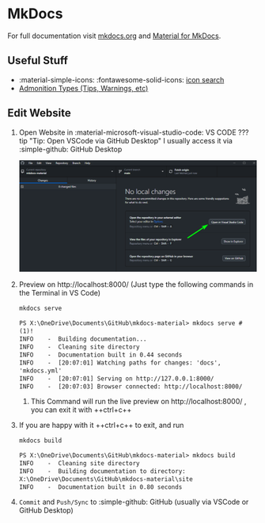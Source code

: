 # MkDocs

For full documentation visit [mkdocs.org](https://www.mkdocs.org) and [Material for MkDocs](https://squidfunk.github.io/mkdocs-material/getting-started/).

## Useful Stuff
* :material-simple-icons: :fontawesome-solid-icons: [icon search](https://squidfunk.github.io/mkdocs-material/reference/icons-emojis/)
* [Admonition Types (Tips, Warnings, etc)](https://squidfunk.github.io/mkdocs-material/reference/admonitions/#supported-types)


## Edit Website

1. Open Website in :material-microsoft-visual-studio-code: VS CODE
??? tip "Tip: Open VSCode via GitHub Desktop"
    I usually access it via :simple-github: GitHub Desktop

    ![Alt text](../../images/screengrabs/open_vscode_in_github_desktop.png)

2. Preview on http://localhost:8000/ (Just type the following commands in the Terminal in VS Code)


    ```title="Command"
    mkdocs serve
    ```

    ```shell title="Expected Output" hl_lines="1"
    PS X:\OneDrive\Documents\GitHub\mkdocs-material> mkdocs serve # (1)!
    INFO    -  Building documentation...
    INFO    -  Cleaning site directory
    INFO    -  Documentation built in 0.44 seconds
    INFO    -  [20:07:01] Watching paths for changes: 'docs', 'mkdocs.yml'
    INFO    -  [20:07:01] Serving on http://127.0.0.1:8000/
    INFO    -  [20:07:03] Browser connected: http://localhost:8000/
    ```

    1.  This Command will run the live preview on http://localhost:8000/ , you can exit it with ++ctrl+c++ 

3. If you are happy with it ++ctrl+c++ to exit, and run
    ```title="Command"
    mkdocs build
    ```

    ```title="Expected Output" hl_lines="1"
    PS X:\OneDrive\Documents\GitHub\mkdocs-material> mkdocs build
    INFO    -  Cleaning site directory
    INFO    -  Building documentation to directory: X:\OneDrive\Documents\GitHub\mkdocs-material\site
    INFO    -  Documentation built in 0.80 seconds
    ```

4. `Commit` and `Push/Sync` to :simple-github: GitHub (usually via VSCode or GitHub Desktop)

